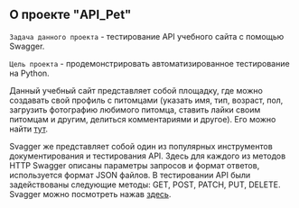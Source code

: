 ## **О проекте "API_Pet"**

`Задача данного проекта` - тестирование API учебного сайта с помощью Swagger. 

`Цель проекта` - продемонстрировать автоматизированное тестирование на Python.

Данный учебный сайт представляет собой площадку, где можно создавать свой профиль с питомцами (указать имя, тип, возраст, пол, загрузить фотографию любимого питомца, ставить лайки своим питомцам и другим, делиться комментариями и другое). Его можно найти [тут](http://34.141.58.52:8080/#/).

Svagger же представляет собой один из популярных инструментов документирования и тестирования API.
Здесь для каждого из методов HTTP Swagger описаны параметры запросов и формат ответов, используется формат JSON файлов.
В тестировании API были задействованы следующие методы: GET, POST, PATCH, PUT, DELETE.
Svagger можно посмотреть нажав [здесь](http://34.141.58.52:8000/docs#).
